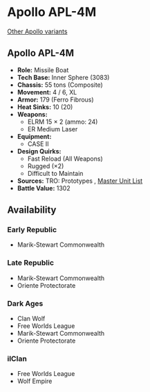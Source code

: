 # Apollo APL-4M 

[Other Apollo variants](../apollo.md) 

## Apollo APL-4M 

- **Role:** Missile Boat 
- **Tech Base:** Inner Sphere (3083) 
- **Chassis:** 55 tons (Composite) 
- **Movement:** 4 / 6, XL 
- **Armor:** 179 (Ferro Fibrous) 
- **Heat Sinks:** 10 (20) 
- **Weapons:** 
  - ELRM 15 × 2 (ammo: 24) 
  - ER Medium Laser 
- **Equipment:** 
  - CASE II 
- **Design Quirks:** 
  - Fast Reload (All Weapons) 
  - Rugged (×2) 
  - Difficult to Maintain 
- **Sources:** TRO: Prototypes , [Master Unit List](http://masterunitlist.info/Unit/Details/3706) 
- **Battle Value:** 1302 

## Availability 

### Early Republic 

- Marik-Stewart Commonwealth 

### Late Republic 

- Marik-Stewart Commonwealth 
- Oriente Protectorate 

### Dark Ages 

- Clan Wolf 
- Free Worlds League 
- Marik-Stewart Commonwealth 
- Oriente Protectorate 

### ilClan 

- Free Worlds League 
- Wolf Empire 

